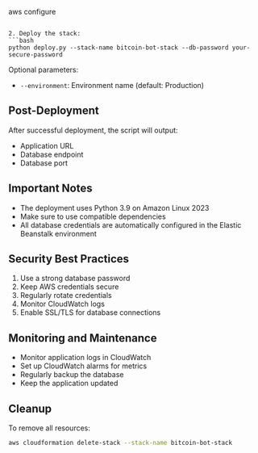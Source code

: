 aws configure
```

2. Deploy the stack:
```bash
python deploy.py --stack-name bitcoin-bot-stack --db-password your-secure-password
```

Optional parameters:
- `--environment`: Environment name (default: Production)

## Post-Deployment

After successful deployment, the script will output:
- Application URL
- Database endpoint
- Database port

## Important Notes

- The deployment uses Python 3.9 on Amazon Linux 2023
- Make sure to use compatible dependencies
- All database credentials are automatically configured in the Elastic Beanstalk environment

## Security Best Practices

1. Use a strong database password
2. Keep AWS credentials secure
3. Regularly rotate credentials
4. Monitor CloudWatch logs
5. Enable SSL/TLS for database connections

## Monitoring and Maintenance

- Monitor application logs in CloudWatch
- Set up CloudWatch alarms for metrics
- Regularly backup the database
- Keep the application updated

## Cleanup

To remove all resources:
```bash
aws cloudformation delete-stack --stack-name bitcoin-bot-stack
